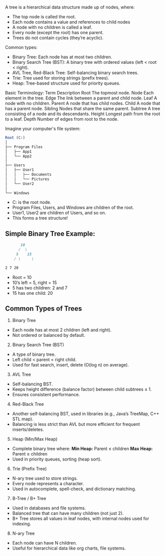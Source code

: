 A tree is a hierarchical data structure made up of nodes, where:

- The top node is called the root.
- Each node contains a value and references to child nodes
- A node with no children is called a leaf.
- Every node (except the root) has one parent.
- Trees do not contain cycles (they’re acyclic).

Common types:

- Binary Tree: Each node has at most two children.
- Binary Search Tree (BST): A binary tree with ordered values (left < root < right).
- AVL Tree, Red-Black Tree: Self-balancing binary search trees.
- Trie: Tree used for storing strings (prefix trees).
- Heap: Tree-based structure used for priority queues.

Basic Terminology:
Term Description
Root The topmost node.
Node Each element in the tree.
Edge The link between a parent and child node.
Leaf A node with no children.
Parent A node that has child nodes.
Child A node that has a parent node.
Sibling Nodes that share the same parent.
Subtree A tree consisting of a node and its descendants.
Height Longest path from the root to a leaf.
Depth Number of edges from root to the node.

Imagine your computer's file system:

```mathematica
Root (C:)
│
├── Program Files
│   ├── App1
│   └── App2
│
├── Users
│   ├── User1
│   │   ├── Documents
│   │   └── Pictures
│   └── User2
│
└── Windows

```

- C: is the root node.
- Program Files, Users, and Windows are children of the root.
- User1, User2 are children of Users, and so on.
- This forms a tree structure!

## Simple Binary Tree Example:

```markdown
       10
      /  \
     5    15
    / \     \

2 7 20
```

- Root = 10
- 10’s left = 5, right = 15
- 5 has two children: 2 and 7
- 15 has one child: 20

## Common Types of Trees

1. Binary Tree

- Each node has at most 2 children (left and right).
- Not ordered or balanced by default.

2. Binary Search Tree (BST)

- A type of binary tree.
- Left child < parent < right child.
- Used for fast search, insert, delete (O(log n) on average).

3. AVL Tree

- Self-balancing BST.
- Keeps height difference (balance factor) between child subtrees ≤ 1.
- Ensures consistent performance.

4. Red-Black Tree

- Another self-balancing BST, used in libraries (e.g., Java’s TreeMap, C++ STL map).
- Balancing is less strict than AVL but more efficient for frequent inserts/deletes.

5. Heap (Min/Max Heap)

- Complete binary tree where:
  **Min Heap:** Parent ≤ children
  **Max Heap:** Parent ≥ children
- Used in priority queues, sorting (heap sort).

6. Trie (Prefix Tree)

- N-ary tree used to store strings.
- Every node represents a character.
- Used in autocomplete, spell-check, and dictionary matching.

7. B-Tree / B+ Tree

- Used in databases and file systems.
- Balanced tree that can have many children (not just 2).
- B+ Tree stores all values in leaf nodes, with internal nodes used for indexing.

8. N-ary Tree

- Each node can have N children.
- Useful for hierarchical data like org charts, file systems.

